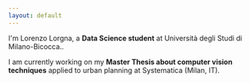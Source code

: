 ```yaml
---
layout: default
---
```


I'm Lorenzo Lorgna, a **Data Science student** at Università degli Studi di Milano-Bicocca.. 

I am currently working on my **Master Thesis about computer vision techniques** applied to urban planning at Systematica (Milan, IT).